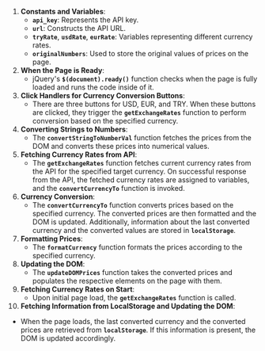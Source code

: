 1. **Constants and Variables**:
    - **`api_key`**: Represents the API key.
    - **`url`**: Constructs the API URL.
    - **`tryRate`**, **`usdRate`**, **`eurRate`**: Variables representing different currency rates.
    - **`originalNumbers`**: Used to store the original values of prices on the page.
2. **When the Page is Ready**:
    - jQuery's **`$(document).ready()`** function checks when the page is fully loaded and runs the code inside of it.
3. **Click Handlers for Currency Conversion Buttons**:
    - There are three buttons for USD, EUR, and TRY. When these buttons are clicked, they trigger the **`getExchangeRates`** function to perform conversion based on the specified currency.
4. **Converting Strings to Numbers**:
    - The **`convertStringToNumberVal`** function fetches the prices from the DOM and converts these prices into numerical values.
5. **Fetching Currency Rates from API**:
    - The **`getExchangeRates`** function fetches current currency rates from the API for the specified target currency. On successful response from the API, the fetched currency rates are assigned to variables, and the **`convertCurrencyTo`** function is invoked.
6. **Currency Conversion**:
    - The **`convertCurrencyTo`** function converts prices based on the specified currency. The converted prices are then formatted and the DOM is updated. Additionally, information about the last converted currency and the converted values are stored in **`localStorage`**.
7. **Formatting Prices**:
    - The **`formatCurrency`** function formats the prices according to the specified currency.
8. **Updating the DOM**:
    - The **`updateDOMPrices`** function takes the converted prices and populates the respective elements on the page with them.
9. **Fetching Currency Rates on Start**:
    - Upon initial page load, the **`getExchangeRates`** function is called.
10. **Fetching Information from LocalStorage and Updating the DOM**:
- When the page loads, the last converted currency and the converted prices are retrieved from **`localStorage`**. If this information is present, the DOM is updated accordingly.
